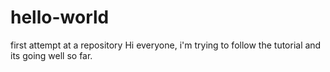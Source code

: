# hello-world
first attempt at a repository
Hi everyone, i'm trying to follow the tutorial and its going well so far.
